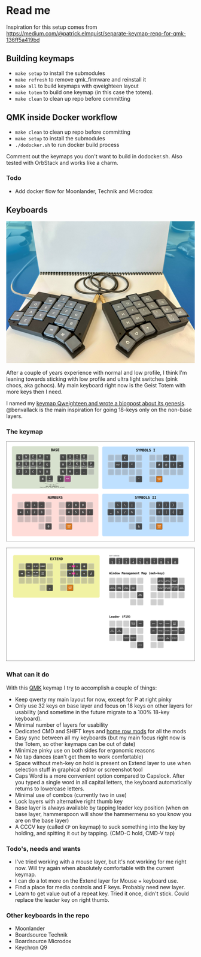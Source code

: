 # Read me

Inspiration for this setup comes from https://medium.com/@patrick.elmquist/separate-keymap-repo-for-qmk-136ff5a419bd

## Building keymaps

- `make setup` to install the submodules
- `make refresh` to remove qmk_firmware and reinstall it
- `make all` to build keymaps with qweighteen layout
- `make totem` to build one keymap (in this case the totem).
- `make clean` to clean up repo before committing

## QMK inside Docker workflow

- `make clean` to clean up repo before committing
- `make setup` to install the submodules
- `./dodocker.sh` to run docker build process

Comment out the keymaps you don't want to build in dodocker.sh. Also tested with OrbStack and works like a charm.

### Todo

- Add docker flow for Moonlander, Technik and Microdox

## Keyboards

![My Totem](/images/totem.jpg)

After a couple of years experience with normal and low profile, I think I'm leaning towards sticking with low profile and ultra light switches (pink chocs, aka gchocs). My main keyboard right now is the Geist Totem with more keys then I need.

I named my [keymap Qweighteen and wrote a blogpost about its genesis](https://reinierladan.nl/blog/2023/qweighteen-keymap/). @benvallack is the main inspiration for going 18-keys only on the non-base layers.

### The keymap

![Keymap base 32 layout](./images/keymap.png?raw=true)

![Mehmap](./images/mehmap.png?raw=true)

### What can it do

With this [QMK](https://beta.docs.qmk.fm) keymap I try to accomplish a couple of things:

- Keep qwerty my main layout for now, except for P at right pinky
- Only use 32 keys on base layer and focus on 18 keys on other layers for usability (and sometime in the future migrate to a 100% 18-key keyboard).
- Minimal number of layers for usability
- Dedicated CMD and SHIFT keys and [home row mods](https://precondition.github.io/home-row-mods) for all the mods
- Easy sync between all my keyboards (but my main focus right now is the Totem, so other keymaps can be out of date)
- Minimize pinky use on both sides for ergonomic reasons
- No tap dances (can't get them to work comfortable)
- Space without meh-key on hold is present on Extend layer to use when selection stuff in graphical editor or screenshot tool
- Caps Word is a more convenient option compared to Capslock. After you typed a single word in all capital letters, the keyboard automatically returns to lowercase letters.
- Minimal use of combos (currently two in use)
- Lock layers with alternative right thumb key
- Base layer is always available by tapping leader key position (when on base layer, hammerspoon will show the hammermenu so you know you are on the base layer)
- A CCCV key (called `CP` on keymap) to suck something into the key by holding, and spitting it out by tapping. (CMD-C hold, CMD-V tap)

### Todo's, needs and wants

- I've tried working with a mouse layer, but it's not working for me right now. Will try again when absolutely comfortable with the current keymap.
- I can do a lot more on the Extend layer for Mouse + keyboard use.
- Find a place for media controls and F keys. Probably need new layer.
- Learn to get value out of a repeat key. Tried it once, didn't stick. Could replace the leader key on right thumb.

### Other keyboards in the repo

- Moonlander
- Boardsource Technik
- Boardsource Microdox
- Keychron Q9
